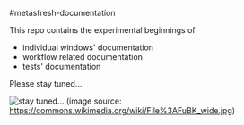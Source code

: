#metasfresh-documentation

This repo contains the experimental beginnings of
* individual windows' documentation
* workflow related documentation
* tests' documentation

Please stay tuned...

![stay tuned...](https://upload.wikimedia.org/wikipedia/commons/0/0b/FuBK_wide.jpg)
(image source: https://commons.wikimedia.org/wiki/File%3AFuBK_wide.jpg)
